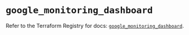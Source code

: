 # `google_monitoring_dashboard`

Refer to the Terraform Registry for docs: [`google_monitoring_dashboard`](https://registry.terraform.io/providers/hashicorp/google/6.20.0/docs/resources/monitoring_dashboard).
